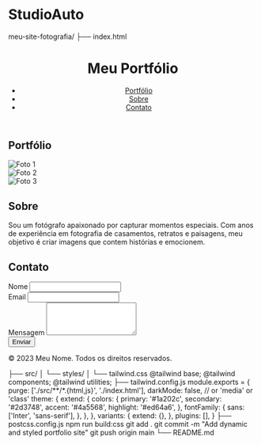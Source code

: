 # StudioAuto
meu-site-fotografia/
├── index.html <!DOCTYPE html>
<html lang="pt-BR">
<head>
    <meta charset="UTF-8">
    <meta name="viewport" content="width=device-width, initial-scale=1.0">
    <title>Portfólio de Fotografia</title>
    <link href="https://fonts.googleapis.com/css2?family=Inter:wght@400;600;700&display=swap" rel="stylesheet">
    <link href="public/styles.css" rel="stylesheet">
</head>
<body class="bg-gray-100 text-gray-900 font-sans">
    <header class="bg-primary text-white shadow">
        <div class="container mx-auto px-4 py-6 flex justify-between items-center">
            <h1 class="text-3xl font-bold">Meu Portfólio</h1>
            <nav>
                <ul class="flex space-x-4">
                    <li><a href="#portfolio" class="hover:text-highlight">Portfólio</a></li>
                    <li><a href="#sobre" class="hover:text-highlight">Sobre</a></li>
                    <li><a href="#contato" class="hover:text-highlight">Contato</a></li>
                </ul>
            </nav>
        </div>
    </header>
    <main class="container mx-auto px-4 py-6">
        <section id="portfolio" class="my-12">
            <h2 class="text-2xl font-semibold mb-4 text-secondary">Portfólio</h2>
            <div class="grid grid-cols-1 md:grid-cols-2 lg:grid-cols-3 gap-6">
                <!-- Adicione suas fotos aqui -->
                <div class="bg-white shadow rounded overflow-hidden transform hover:scale-105 transition-transform duration-300">
                    <img src="foto1.jpg" alt="Foto 1" class="w-full h-48 object-cover">
                </div>
                <div class="bg-white shadow rounded overflow-hidden transform hover:scale-105 transition-transform duration-300">
                    <img src="foto2.jpg" alt="Foto 2" class="w-full h-48 object-cover">
                </div>
                <div class="bg-white shadow rounded overflow-hidden transform hover:scale-105 transition-transform duration-300">
                    <img src="foto3.jpg" alt="Foto 3" class="w-full h-48 object-cover">
                </div>
            </div>
        </section>
        <section id="sobre" class="my-12">
            <h2 class="text-2xl font-semibold mb-4 text-secondary">Sobre</h2>
            <p class="text-lg leading-relaxed">Sou um fotógrafo apaixonado por capturar momentos especiais. Com anos de experiência em fotografia de casamentos, retratos e paisagens, meu objetivo é criar imagens que contem histórias e emocionem.</p>
        </section>
        <section id="contato" class="my-12">
            <h2 class="text-2xl font-semibold mb-4 text-secondary">Contato</h2>
            <form class="bg-white shadow rounded p-6">
                <div class="mb-4">
                    <label for="nome" class="block text-sm font-medium text-gray-700">Nome</label>
                    <input type="text" id="nome" name="nome" class="mt-1 block w-full border-gray-300 rounded-md shadow-sm focus:ring-highlight focus:border-highlight">
                </div>
                <div class="mb-4">
                    <label for="email" class="block text-sm font-medium text-gray-700">Email</label>
                    <input type="email" id="email" name="email" class="mt-1 block w-full border-gray-300 rounded-md shadow-sm focus:ring-highlight focus:border-highlight">
                </div>
                <div class="mb-4">
                    <label for="mensagem" class="block text-sm font-medium text-gray-700">Mensagem</label>
                    <textarea id="mensagem" name="mensagem" rows="4" class="mt-1 block w-full border-gray-300 rounded-md shadow-sm focus:ring-highlight focus:border-highlight"></textarea>
                </div>
                <button type="submit" class="bg-highlight text-white px-4 py-2 rounded-md shadow hover:bg-pink-600 transition-colors duration-300">Enviar</button>
            </form>
        </section>
    </main>
    <footer class="bg-primary text-white shadow mt-12">
        <div class="container mx-auto px-4 py-6 text-center">
            <p>&copy; 2023 Meu Nome. Todos os direitos reservados.</p>
        </div>
    </footer>
</body>
</html>
├── src/
│   └── styles/
│       └── tailwind.css @tailwind base;
@tailwind components;
@tailwind utilities;
├── tailwind.config.js module.exports = {
  purge: ['./src/**/*.{html,js}', './index.html'],
  darkMode: false, // or 'media' or 'class'
  theme: {
    extend: {
      colors: {
        primary: '#1a202c',
        secondary: '#2d3748',
        accent: '#4a5568',
        highlight: '#ed64a6',
      },
      fontFamily: {
        sans: ['Inter', 'sans-serif'],
      },
    },
  },
  variants: {
    extend: {},
  },
  plugins: [],
}
├── postcss.config.js npm run build:css
git add .
git commit -m "Add dynamic and styled portfolio site"
git push origin main
└── README.md
